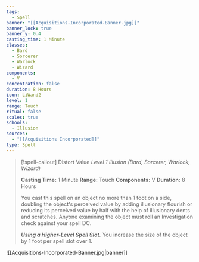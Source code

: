 ```yaml
---
tags:
  - Spell
banner: "[[Acquisitions-Incorporated-Banner.jpg]]"
banner_lock: true
banner_y: 0.4
casting_time: 1 Minute
classes:
  - Bard
  - Sorcerer
  - Warlock
  - Wizard
components:
  - V
concentration: false
duration: 8 Hours
icon: LiWand2
level: 1
range: Touch
ritual: false
scales: true
schools:
  - Illusion
sources:
  - "[[Acquisitions Incorporated]]"
type: Spell
---
```

>[!spell-callout] Distort Value
>_Level 1 Illusion (Bard, Sorcerer, Warlock, Wizard)_
>
>**Casting Time:** 1 Minute
>**Range:** Touch
>**Components:** V
>**Duration:** 8 Hours
>
>You cast this spell on an object no more than 1 foot on a side, doubling the object's perceived value by adding illusionary flourish or reducing its perceived value by half with the help of illusionary dents and scratches. Anyone examining the object must roll an Investigation check against your spell DC.
>
>**_Using a Higher-Level Spell Slot._** You increase the size of the object by 1 foot per spell slot over 1.

![[Acquisitions-Incorporated-Banner.jpg|banner]]